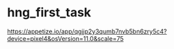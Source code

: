 # hng_first_task
https://appetize.io/app/qgjjp2y3qumb7nvb5bn6zry5c4?device=pixel4&osVersion=11.0&scale=75